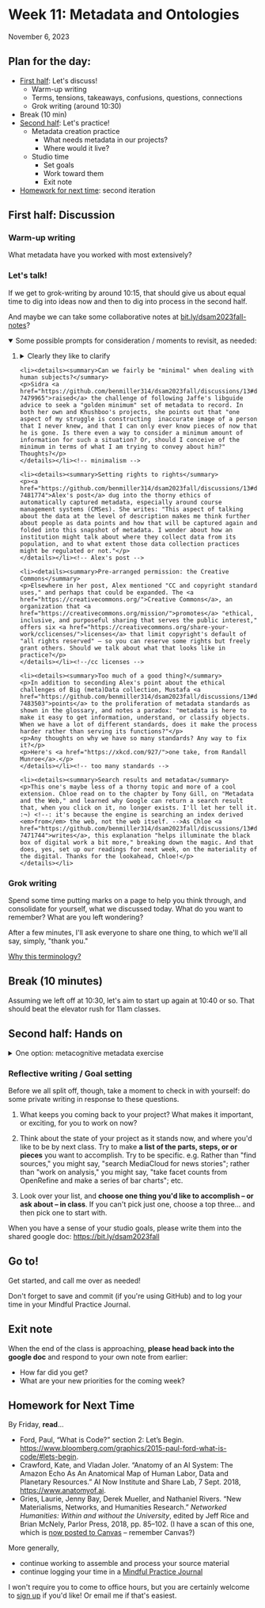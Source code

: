 
# Week 11: Metadata and Ontologies
<span class="date">November 6, 2023</span>


## Plan for the day:

* [First half](#first-half): Let's discuss!
    - Warm-up writing
    - Terms, tensions, takeaways, confusions, questions, connections
    - Grok writing (around 10:30)
* Break (10 min)
* [Second half](#second-half): Let's practice!
    - Metadata creation practice
        * What needs metadata in our projects?
        * Where would it live?
    - Studio time
        * Set goals
        * Work toward them
        * Exit note
* [Homework for next time](#hw): second iteration

<a id="first-half"></a>
## First half: Discussion

### Warm-up writing

What metadata have you worked with most extensively? 

### Let's talk!

If we get to grok-writing by around 10:15, that should give us about equal time to dig into ideas now and then to dig into process in the second half.

And maybe we can take some collaborative notes at [bit.ly/dsam2023fall-notes](https://bit.ly/dsam2023fall-notes)?

<details open><summary>Some possible prompts for consideration / moments to revisit, as needed:</summary>

<ol class="spaced">
    <li><details><summary>Clearly they like to clarify</summary>
    <p>A few weeks ago, Chloe drew our attention to the idea of a <strong>data diary</strong>. What do you understand that term to mean? Do this week's readings give you any insight into why or how to build a data diary? (I wrote this question while reading the Dublin Core Usage Guide, for example.) Whom does it serve?</p>
    </details></li><!--/data guides and explicit guidance -->

    <li><details><summary>Can we fairly be "minimal" when dealing with human subjects?</summary>
    <p>Sidra <a href="https://github.com/benmiller314/dsam2023fall/discussions/13#discussioncomment-7479965">raised</a> the challenge of following Jaffe's libguide advice to seek a "golden minimum" set of metadata to record. In both her own and Khushboo's projects, she points out that "one aspect of my struggle is constructing  inaccurate image of a person that I never knew, and that I can only ever know pieces of now that he is gone. Is there even a way to consider a minimum amount of information for such a situation? Or, should I conceive of the minimum in terms of what I am trying to convey about him?" Thoughts?</p>
    </details></li><!-- minimalism -->

    <li><details><summary>Setting rights to rights</summary>
    <p><a href="https://github.com/benmiller314/dsam2023fall/discussions/13#discussioncomment-7481774">Alex's post</a> dug into the thorny ethics of automatically captured metadata, especially around course management systems (CMSes). She writes: "This aspect of talking about the data at the level of description makes me think further about people as data points and how that will be captured again and folded into this snapshot of metadata. I wonder about how an institution might talk about where they collect data from its population, and to what extent those data collection practices might be regulated or not."</p>
    </details></li><!-- Alex's post -->

    <li><details><summary>Pre-arranged permission: the Creative Commons</summary>
    <p>Elsewhere in her post, Alex mentioned "CC and copyright standard uses," and perhaps that could be expanded. The <a href="https://creativecommons.org/">Creative Commons</a>, an organization that <a href="https://creativecommons.org/mission/">promotes</a> "ethical, inclusive, and purposeful sharing that serves the public interest," offers six <a href="https://creativecommons.org/share-your-work/cclicenses/">licenses</a> that limit copyright's default of "all rights reserved" – so you can reserve some rights but freely grant others. Should we talk about what that looks like in practice?</p>
    </details></li><!--/cc licenses -->

    <li><details><summary>Too much of a good thing?</summary>
    <p>In addition to seconding Alex's point about the ethical challenges of Big (meta)Data collection, Mustafa <a href="https://github.com/benmiller314/dsam2023fall/discussions/13#discussioncomment-7483503">points</a> to the proliferation of metadata standards as shown in the glossary, and notes a paradox: "metadata is here to make it easy to get information, understand, or classify objects. When we have a lot of different standards, does it make the process harder rather than serving its functions?"</p>
    <p>Any thoughts on why we have so many standards? Any way to fix it?</p>
    <p>Here's <a href="https://xkcd.com/927/">one take, from Randall Munroe</a>.</p>
    </details></li><!-- too many standards -->

    <li><details><summary>Search results and metadata</summary>
    <p>This one's maybe less of a thorny topic and more of a cool extension. Chloe read on to the chapter by Tony Gill, on "Metadata and the Web," and learned why Google can return a search result that, when you click on it, no longer exists. I'll let her tell it. :¬) <!--: it's because the engine is searching an index derived <em>from</em> the web, not the web itself. -->As Chloe <a href="https://github.com/benmiller314/dsam2023fall/discussions/13#discussioncomment-7471744">writes</a>, this explanation "helps illuminate the black box of digital work a bit more," breaking down the magic. And that does, yes, set up our readings for next week, on the materiality of the digital. Thanks for the lookahead, Chloe!</p>
    </details></li>
</ol>
</details>

### Grok writing

<div class="alert alert-success">
    <p>Spend some time putting marks on a page to help you think through, and consolidate for yourself, what we discussed today. What do you want to remember? What are you left wondering?</p>
</div>

After a few minutes, I'll ask everyone to share one thing, to which we'll all say, simply, "thank you."

<a href="week-03#an-explanation" class="smaller" title="We skipped this explanation in week 3, but it's there if you're curious">Why this terminology?</a>


## Break (10 minutes)
Assuming we left off at 10:30, let's aim to start up again at 10:40 or so. That should beat the elevator rush for 11am classes.


<a id="second-half"></a>
## Second half: Hands on

<details><summary>One option: metacognitive metadata exercise</summary>
<p class="smaller">
Previously made by Rachel Jaffe and Information Technology Services
<a href="https://guides.library.ucsc.edu/c.php?g=618773">for the UC
Santa Cruz University Library</a>; adapted by Ben Miller for the DSAM
program at Pitt in Fall 2023 under a
<a href="https://creativecommons.org/licenses/by/3.0/">CC-BY-3.0</a>
license.
</p>

<a href="../uploads/metadata_practice_bmm.docx" role="button" class="btn btn-outline-info">Also available as a .docx download</a>

<p>After defining your project goals and working through the initial
planning stages, your next steps are to ask:</p>
<ol type="1">
<li><p>What type of material are you describing (e.g., images,
documents, mixed materials, etc.)?</p></li>
<li><p>Who is your audience, now and in the future? Who is going to be
using these resources and how? What kind of experience are you trying to
create (e.g., a timeline, a map, etc.)?</p></li>
<li><p>What data points are necessary to support that user experience?
What data points are necessary to make your resources meaningful? Create
metadata your wish list; find your golden minimum based on your project
goals. What kind of information do you want to record?</p></li>
<li><p>Map your desired data points to appropriate <a
href="https://www.dublincore.org/specifications/dublin-core/usageguide/2005-08-15/elements/">Dublin
Core elements</a>: Title, Subject, Description, Type, Source, Relation,
Coverage, Creator, Publisher, Contributor, Rights, Date, Format,
Identifier, Language. Note that some of these elements are allowed to
repeat, and that you may have some data points that don’t map onto the
Dublin Core 15.</p></li>
<li><p>For which metadata elements do you want make use of data value
standards (e.g., controlled vocabulary terms, specific encoding or
formats standards)? For which do you want to develop your own? For each
of your golden minimum metadata elements, list anticipated/allowed
values, indicating which elements are open-ended (e.g. free
text).</p></li>
<li><p>Using your metadata template, create descriptive metadata records
for each of the information objects in your project.</p></li>
</ol>
</details><!-- metacognitive metadata exercise -->


### Reflective writing / Goal setting
Before we all split off, though, take a moment to check in with yourself: do some private writing in response to these questions.

1. What keeps you coming back to your project? What makes it important, or exciting, for you to work on now?

2. Think about the state of your project as it stands now, and where you'd like to be by next class. Try to make **a list of the parts, steps, or or pieces** you want to accomplish. Try to be specific. e.g. Rather than "find sources," you might say, "search MediaCloud for news stories"; rather than "work on analysis," you might say, "take facet counts from OpenRefine and make a series of bar charts"; etc.

3. Look over your list, and **choose one thing you'd like to accomplish – or ask about – in class**. If you can't pick just one, choose a top three... and then pick one to start with.

<div class="alert alert-success">When you have a sense of your studio goals, please write them into the shared google doc: <a href="https://bit.ly/dsam2023fall">https://bit.ly/dsam2023fall</a></div>

## Go to!
Get started, and call me over as needed!

<div class="alert alert-info"> Don't forget to save and commit (if you're using GitHub) and to log your time in your Mindful Practice Journal.</div>

## Exit note
When the end of the class is approaching, **please head back into the google doc** and respond to your own note from earlier:
* How far did you get?
* What are your new priorities for the coming week?


<a id="hw"></a>
## Homework for Next Time


By Friday, **read**...

<ul>
    <li>Ford, Paul, “What is Code?” section 2: Let’s Begin. <a href="https://www.bloomberg.com/graphics/2015-paul-ford-what-is-code/#lets-begin">https://www.bloomberg.com/graphics/2015-paul-ford-what-is-code/#lets-begin</a>.</li>
    <li>Crawford, Kate, and Vladan Joler. “Anatomy of an AI System: The Amazon Echo As An Anatomical Map of Human Labor, Data and Planetary Resources.” AI Now Institute and Share Lab, 7 Sept. 2018, <a href="https://www.anatomyof.ai">https://www.anatomyof.ai</a>.</li>
    <li>Gries, Laurie, Jenny Bay, Derek Mueller, and Nathaniel Rivers. “New Materialisms, Networks, and Humanities Research.” <em>Networked Humanities: Within and without the University</em>, edited by Jeff Rice and Brian McNely, Parlor Press, 2018, pp. 85–102. (I have a scan of this one, which is <a href="https://canvas.pitt.edu/courses/220016/files?preview=14626125">now posted to Canvas</a> – remember Canvas?)</li>
</ul>

More generally,
- continue working to assemble and process your source material
- continue logging your time in a [Mindful Practice Journal](../projects#mindful-practice-journal)

I won't require you to come to office hours, but you are certainly welcome to [sign up](../office) if you'd like! Or email me if that's easiest.

